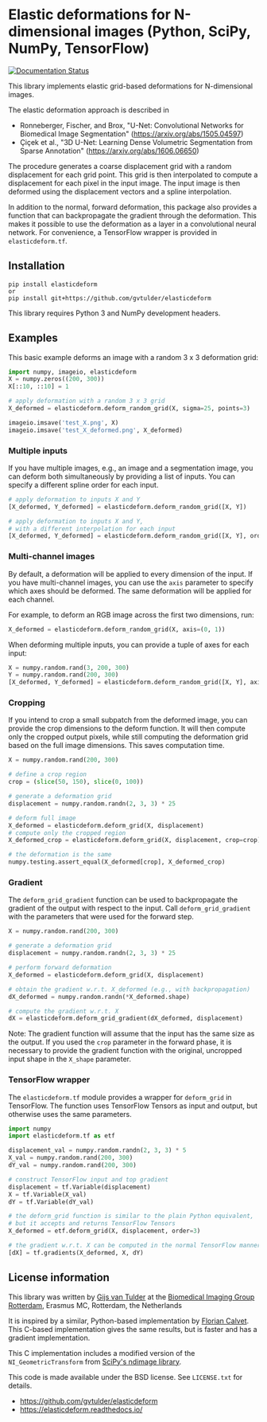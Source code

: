 Elastic deformations for N-dimensional images (Python, SciPy, NumPy, TensorFlow)
================================================================================

[![Documentation Status](https://readthedocs.org/projects/elasticdeform/badge/?version=latest)](https://elasticdeform.readthedocs.io/en/latest/?badge=latest)

This library implements elastic grid-based deformations for N-dimensional images.

The elastic deformation approach is described in
*   Ronneberger, Fischer, and Brox, "U-Net: Convolutional Networks for Biomedical
    Image Segmentation" (<https://arxiv.org/abs/1505.04597>)
*   Çiçek et al., "3D U-Net: Learning Dense Volumetric
    Segmentation from Sparse Annotation" (<https://arxiv.org/abs/1606.06650>)

The procedure generates a coarse displacement grid with a random displacement
for each grid point. This grid is then interpolated to compute a displacement for
each pixel in the input image. The input image is then deformed using the
displacement vectors and a spline interpolation.

In addition to the normal, forward deformation, this package also provides a
function that can backpropagate the gradient through the deformation. This makes
it possible to use the deformation as a layer in a convolutional neural network.
For convenience, a TensorFlow wrapper is provided in `elasticdeform.tf`.


Installation
------------

```
pip install elasticdeform
or
pip install git+https://github.com/gvtulder/elasticdeform
```

This library requires Python 3 and NumPy development headers.


Examples
--------

This basic example deforms an image with a random 3 x 3 deformation grid:
```python
import numpy, imageio, elasticdeform
X = numpy.zeros((200, 300))
X[::10, ::10] = 1

# apply deformation with a random 3 x 3 grid
X_deformed = elasticdeform.deform_random_grid(X, sigma=25, points=3)

imageio.imsave('test_X.png', X)
imageio.imsave('test_X_deformed.png', X_deformed)
```

### Multiple inputs

If you have multiple images, e.g., an image and a segmentation image, you can
deform both simultaneously by providing a list of inputs. You can specify
a different spline order for each input.
```python
# apply deformation to inputs X and Y
[X_deformed, Y_deformed] = elasticdeform.deform_random_grid([X, Y])

# apply deformation to inputs X and Y,
# with a different interpolation for each input
[X_deformed, Y_deformed] = elasticdeform.deform_random_grid([X, Y], order=[3, 0])
```

### Multi-channel images

By default, a deformation will be applied to every dimension of the input. If you
have multi-channel images, you can use the `axis` parameter to specify which axes
should be deformed. The same deformation will be applied for each channel.

For example, to deform an RGB image across the first two dimensions, run:
```python
X_deformed = elasticdeform.deform_random_grid(X, axis=(0, 1))
```

When deforming multiple inputs, you can provide a tuple of axes for each input:
```python
X = numpy.random.rand(3, 200, 300)
Y = numpy.random.rand(200, 300)
[X_deformed, Y_deformed] = elasticdeform.deform_random_grid([X, Y], axis=[(1, 2), (0, 1)])
```

### Cropping

If you intend to crop a small subpatch from the deformed image, you can provide
the crop dimensions to the deform function. It will then compute only the cropped
output pixels, while still computing the deformation grid based on the full image
dimensions. This saves computation time.
```python
X = numpy.random.rand(200, 300)

# define a crop region
crop = (slice(50, 150), slice(0, 100))

# generate a deformation grid
displacement = numpy.random.randn(2, 3, 3) * 25

# deform full image
X_deformed = elasticdeform.deform_grid(X, displacement)
# compute only the cropped region
X_deformed_crop = elasticdeform.deform_grid(X, displacement, crop=crop)

# the deformation is the same
numpy.testing.assert_equal(X_deformed[crop], X_deformed_crop)
```

### Gradient

The `deform_grid_gradient` function can be used to backpropagate the gradient of
the output with respect to the input. Call `deform_grid_gradient` with the
parameters that were used for the forward step.
```python
X = numpy.random.rand(200, 300)

# generate a deformation grid
displacement = numpy.random.randn(2, 3, 3) * 25

# perform forward deformation
X_deformed = elasticdeform.deform_grid(X, displacement)

# obtain the gradient w.r.t. X_deformed (e.g., with backpropagation)
dX_deformed = numpy.random.randn(*X_deformed.shape)

# compute the gradient w.r.t. X
dX = elasticdeform.deform_grid_gradient(dX_deformed, displacement)
```

Note: The gradient function will assume that the input has the same size as the
output. If you used the `crop` parameter in the forward phase, it is necessary to
provide the gradient function with the original, uncropped input shape in the
`X_shape` parameter.


### TensorFlow wrapper

The `elasticdeform.tf` module provides a wrapper for `deform_grid` in TensorFlow.
The function uses TensorFlow Tensors as input and output, but otherwise uses
the same parameters.
```python
import numpy
import elasticdeform.tf as etf

displacement_val = numpy.random.randn(2, 3, 3) * 5
X_val = numpy.random.rand(200, 300)
dY_val = numpy.random.rand(200, 300)

# construct TensorFlow input and top gradient
displacement = tf.Variable(displacement)
X = tf.Variable(X_val)
dY = tf.Variable(dY_val)

# the deform_grid function is similar to the plain Python equivalent,
# but it accepts and returns TensorFlow Tensors
X_deformed = etf.deform_grid(X, displacement, order=3)

# the gradient w.r.t. X can be computed in the normal TensorFlow manner
[dX] = tf.gradients(X_deformed, X, dY)
```


License information
-------------------

This library was written by [Gijs van Tulder](https://vantulder.net/) at the
[Biomedical Imaging Group Rotterdam](https://www.bigr.nl/),
Erasmus MC, Rotterdam, the Netherlands

It is inspired by a similar, Python-based implementation by
[Florian Calvet](https://github.com/fcalvet/image_tools).
This C-based implementation gives the same results, but is faster and has
a gradient implementation.

This C implementation includes a modified version of the `NI_GeometricTransform`
from [SciPy's ndimage library](https://github.com/scipy/scipy/blob/28636fbc3f16d562eab7b823546276111f6da98a/scipy/ndimage/src/ni_interpolation.c#L242).

This code is made available under the BSD license. See ``LICENSE.txt`` for details.

* <https://github.com/gvtulder/elasticdeform>
* <https://elasticdeform.readthedocs.io/>
